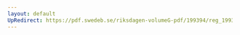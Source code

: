 ```yaml
---
layout: default
UpRedirect: https://pdf.swedeb.se/riksdagen-volumeG-pdf/199394/reg_199394/reg_199394_0151.pdf
---
```

